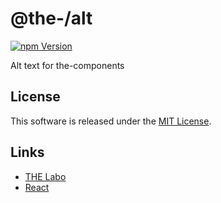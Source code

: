 @the-/alt
==========

<!---
This file is generated by the-tmpl. Do not update manually.
--->

<!-- Badge Start -->
<a name="badges"></a>

[![npm Version][bd_npm_shield_url]][bd_npm_url]

[bd_repo_url]: https://github.com/the-labo/the-alt
[bd_travis_url]: http://travis-ci.org/the-labo/the-alt
[bd_travis_shield_url]: http://img.shields.io/travis/the-labo/the-alt.svg?style=flat
[bd_travis_com_url]: http://travis-ci.com/the-labo/the-alt
[bd_travis_com_shield_url]: https://api.travis-ci.com/the-labo/the-alt.svg?token=
[bd_license_url]: https://github.com/the-labo/the-alt/blob/master/LICENSE
[bd_npm_url]: http://www.npmjs.org/package/@the-/alt
[bd_npm_shield_url]: http://img.shields.io/npm/v/@the-/alt.svg?style=flat
[bd_standard_url]: http://standardjs.com/
[bd_standard_shield_url]: https://img.shields.io/badge/code%20style-standard-brightgreen.svg

<!-- Badge End -->


<!-- Description Start -->
<a name="description"></a>

Alt text for the-components

<!-- Description End -->


<!-- Overview Start -->
<a name="overview"></a>



<!-- Overview End -->


<!-- Sections Start -->
<a name="sections"></a>


<!-- Sections Start -->


<!-- LICENSE Start -->
<a name="license"></a>

License
-------
This software is released under the [MIT License](https://github.com/the-labo/the-alt/blob/master/LICENSE).

<!-- LICENSE End -->


<!-- Links Start -->
<a name="links"></a>

Links
------

+ [THE Labo][the_labo_url]
+ [React][react_url]

[the_labo_url]: https://github.com/the-labo
[react_url]: https://reactjs.org/

<!-- Links End -->
